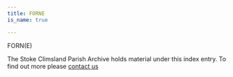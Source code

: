 ```yaml
---
title: FORNE
is_name: true

---
```


FORN(E)


The Stoke Climsland Parish Archive holds material under this index entry. To find out more please [contact us](/contact/)
